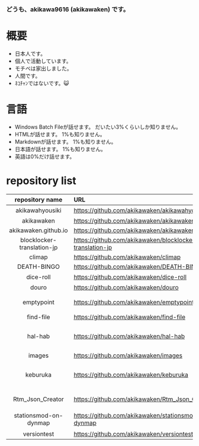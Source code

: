 ### どうも、akikawa9616 (akikawaken) です。
# 概要
- 日本人です。
- 個人で活動しています。
- モチベは家出しました。
- 人間です。
- ﾈｺﾁｬﾝではないです。😺
# 言語
- Windows Batch Fileが話せます。 だいたい3%くらいしか知りません。
- HTMLが話せます。 1%も知りません。
- Markdownが話せます。 1%も知りません。
- 日本語が話せます。 1%も知りません。
- 英語は0%だけ話せます。
# repository list
|repository name|URL|about|
|:---:|:---|:---|
|akikawahyousiki|https://github.com/akikawaken/akikawahyousiki|RTM-ADDON 秋川標識 |
|akikawaken|https://github.com/akikawaken/akikawaken||
|akikawaken.github.io|https://github.com/akikawaken/akikawaken.github.io||
|blocklocker-translation-jp|https://github.com/akikawaken/blocklocker-translation-jp||
|climap|https://github.com/akikawaken/climap||
|DEATH-BINGO|https://github.com/akikawaken/DEATH-BINGO||
|dice-roll|https://github.com/akikawaken/dice-roll|サイコロを回すだけのバッチファイルです |
|douro|https://github.com/akikawaken/douro||
|emptypoint|https://github.com/akikawaken/emptypoint|RTM-ADDON,emptypoint 透明な転轍機を追加します。 |
|find-file|https://github.com/akikawaken/find-file|findfilefindfilefindfindfilefilefilefindfindfile|
|hal-hab|https://github.com/akikawaken/hal-hab|Windows Command Promptを使用したCLI形式にて、2~8人でゲームっぽいことができます。 |
|images|https://github.com/akikawaken/images|wiki senyou gazou okiba katteni tukauna|
|keburuka|https://github.com/akikawaken/keburuka|RealTrainModのアドオンです。 気動車としてリフトを2種類,レールを2種類追加します。|
|Rtm_Json_Creator|https://github.com/akikawaken/Rtm_Json_Creator|RealTrainModのアドオン用JSONを簡単に作ることができるやーつ.|
|stationsmod-on-dynmap|https://github.com/akikawaken/stationsmod-on-dynmap|stationsmodのブロック(一部)をdynmap上で表示できるようにします。|
|versiontest|https://github.com/akikawaken/versiontest|its test repo|

<!--
**akikawaken/akikawaken** is a ✨ _special_ ✨ repository because its `README.md` (this file) appears on your GitHub profile.

Here are some ideas to get you started:

- 🔭 I’m currently working on ...
- 🌱 I’m currently learning ...
- 👯 I’m looking to collaborate on ...
- 🤔 I’m looking for help with ...
- 💬 Ask me about ...
- 📫 How to reach me: ...
- 😄 Pronouns: ...
- ⚡ Fun fact: ...
-->
